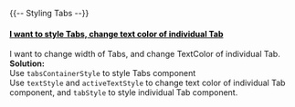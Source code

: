 


{{-- Styling Tabs --}}



<div class="panel panel-default panel-faq">
    <div class="panel-heading">
        <a data-toggle="collapse" data-parent="#accordion-cat-1" href="#faq-9" style="color:Black" onMouseOver="this.style.color='#00c497'" onMouseOut="this.style.color='#000000'">
            <h4 class="panel-title">
                I want to style Tabs, change text color of individual Tab
                <span class="pull-right glyphicon glyphicon-resize-vertical"></span>
            </h4>
        </a>
    </div>
    <div id="faq-9" class="panel-collapse collapse">
        <div class="panel-body">
            I want to change width of Tabs, and change TextColor of individual Tab.
        </div>
        <div class="panel-footer">
            <b> Solution: </b><br />
            Use <code>tabsContainerStyle</code> to style Tabs component <br/>
            Use <code>textStyle</code> and <code>activeTextStyle</code> to change text color of individual Tab component, and <code>tabStyle</code> to style individual Tab component.<br/>
        </div>
    </div>
</div>